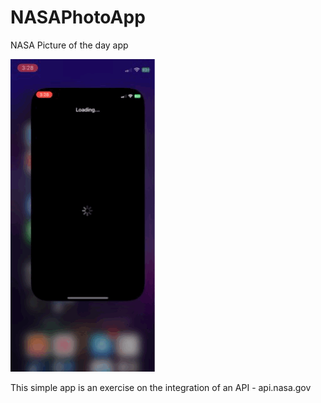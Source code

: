 # NASAPhotoApp
NASA Picture of the day app

![](https://github.com/Salubrejoe/NASAPhotoApp/blob/main/Second.GIF)

This simple app is an exercise on the integration of an API - api.nasa.gov
